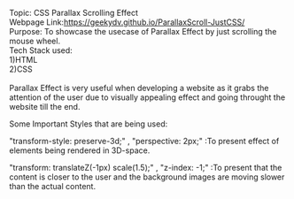 Topic: CSS Parallax Scrolling Effect\
Webpage Link:https://geekydv.github.io/ParallaxScroll-JustCSS/  \
Purpose: To showcase the usecase of Parallax Effect by just scrolling the mouse wheel.\
Tech Stack used: \
1)HTML \
2)CSS \
\
Parallax Effect is very useful when developing a website as it grabs the attention of the user due to visually appealing effect and going throught the website till the end. 

Some Important Styles that are being used: 

"transform-style: preserve-3d;" , "perspective: 2px;"  :To present effect of elements being rendered in 3D-space. 

"transform: translateZ(-1px) scale(1.5);" , "z-index: -1;" :To present that the content is closer to the user and the background images are moving slower than the actual content. 
